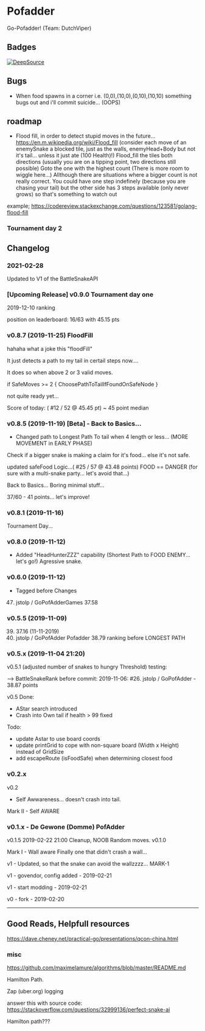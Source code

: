 # Pofadder

Go-Pofadder! (Team: DutchViper)

## Badges


[![DeepSource](https://static.deepsource.io/deepsource-badge-light.svg)](https://deepsource.io/gh/jstolp/pofadder-go/?ref=repository-badge)


## Bugs

- When food spawns in a corner i.e. (0,0),(10,0),(0,10),(10,10) something bugs out and i'll commit suicide... (OOPS)

## roadmap

- Flood fill, in order to detect stupid moves in the future... https://en.m.wikipedia.org/wiki/Flood_fill
(consider each move of an enemySnake a blocked tile, just as the walls, enemyHead+Body but not it's tail... unless it just ate (100 Health)!)
Flood_fill the tiles both directions (usually you are on a tipping point, two directions still possible)
Goto the one with the highest count (There is more room to wiggle here...)
Allthough there are situations where a bigger count is not really correct. You could have one step indefinely (because you are chasing your tail)
but the other side has 3 steps available (only never grows) so that's something to watch out 

example;
https://codereview.stackexchange.com/questions/123581/golang-flood-fill

### Tournament day 2


## Changelog

### 2021-02-28

Updated to V1 of the BattleSnakeAPI

### [Upcoming Release] v0.9.0 Tournament day one

2019-12-10 ranking

position on leaderboard: 16/63 with 45.15 pts

### v0.8.7 (2019-11-25) FloodFill

hahaha what a joke this "floodFill"

It just detects a path to my tail in certail steps now....

It does so when above 2 or 3 valid moves.

if SafeMoves >= 2 { ChoosePathToTailIfFoundOnSafeNode }

not quite ready yet...

Score of today:  ( #12 / 52  @ 45.45 pt) ~ 45 point median

### v0.8.5 (2019-11-19) [Beta] - Back to Basics...

- Changed path to Longest Path To tail when 4 length or less... (MORE MOVEMENT in EARLY PHASE)

Check if a bigger snake is making a claim for it's food... else it's not safe.

updated safeFood Logic...( #25 / 57 @ 43.48 points)
FOOD == DANGER (for sure with a multi-snake party... let's avoid that...)

Back to Basics... Boring minimal stuff...

37/60 - 41 points... let's improve!


### v0.8.1 (2019-11-16)
Tournament Day...
### v0.8.0 (2019-11-12)

- Added "HeadHunterZZZ" capability (Shortest Path to FOOD ENEMY... let's go!)
Agressive snake.

### v0.6.0 (2019-11-12)
- Tagged before Changes
47. jstolp / GoPofAdderGames 37.58

### v0.5.5 (2019-11-09)
39. 37.16 (11-11-2019)
32. jstolp / GoPofAdder Pofadder 38.79 ranking before LONGEST PATH


### v0.5.x (2019-11-04 21:20)

v0.5.1 (adjusted number of snakes to hungry Threshold) testing:

--> BattleSnakeRank before commit: 2019-11-06: #26. jstolp / GoPofAdder - 38.87 points


v0.5
Done:
 - AStar search introduced
 - Crash into Own tail if health > 99 fixed

Todo:
- update Astar to use board coords
- update printGrid to cope with non-square board (Width x Height) instead of GridSize
- add escapeRoute (isFoodSafe) when determining closest food

### v0.2.x

v0.2
 - Self Awwareness... doesn't crash into tail.

Mark II - Self AWARE

### v0.1.x - De Gewone (Domme) PofAdder

v0.1.5
 2019-02-22 21:00
 Cleanup, NOOB Random moves.
v0.1.0

Mark I - Wall aware
  Finally one that didn't crash a wall...

v1 - Updated, so that the snake can avoid the wallzzzz... MARK-1

v1 - govendor, config added - 2019-02-21

v1 - start modding - 2019-02-21  

v0 - fork - 2019-02-20



----

## Good Reads, Helpfull resources


https://dave.cheney.net/practical-go/presentations/qcon-china.html


### misc

https://github.com/maximelamure/algorithms/blob/master/README.md

Hamilton Path.

Zap (uber.org) logging

answer this with source code: https://stackoverflow.com/questions/32999136/perfect-snake-ai

Hamilton path???
